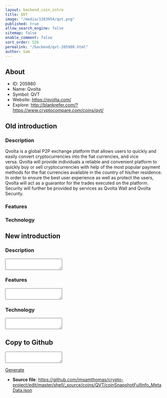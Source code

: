 ```yaml
---
layout: backend_coin_intro
title: QVT
image: "/media/1383954/qvt.png"
published: true
allow_search_engine: false
sitemap: false
enable_comment: false
sort_order: 526
permalink: "/backend/qvt-205980.html"
author: Sam
---
```


## About

- ID: 205980
- Name: Qvolta
- Symbol: QVT
- Website: https://qvolta.com/
- Explore: http://blankrefer.com/?https://www.cryptocompare.com/coins/qvt/


## Old introduction

### Description

<p><span>Qvolta is a global P2P exchange platform that allows users to quickly and easily convert cryptocurrencies into the fiat currencies, and vice versa. </span><span>Qvolta will provide individuals a reliable and convenient platform to quickly buy or sell cryptocurrencies with help of the most popular payment methods for the fiat currencies available in the country of his/her residence. In order to ensure the best user experience as well as protect the users, Qvolta will act as a guarantor for the trades executed on the platform. Security will further be provided by services as Qvolta Wall and Qvolta Security.</span></p>

### Features


### Technology




## New introduction


### Description
<textarea id="meta_description" name="description"></textarea>

### Features
<textarea id="meta_features" name="features"></textarea>

### Technology
<textarea id="meta_technology" name="technology"></textarea>


## Copy to Github

<textarea id="coinsnapshotfullinfo_metadata"></textarea>

<a href="#gen" onclick="generateMetaDatJson()">Generate</a>

- **Source file**: <a href="https://github.com/imsamthomas/crypto-project/edit/master/shell/_source/coins/QVT/coinSnapshotFullInfo_MetaData.json">https://github.com/imsamthomas/crypto-project/edit/master/shell/_source/coins/QVT/coinSnapshotFullInfo_MetaData.json</a>

